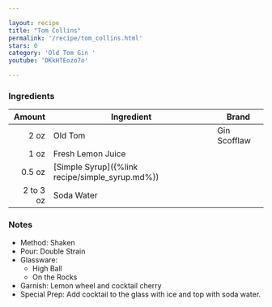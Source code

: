 ```yaml
---

layout: recipe
title: "Tom Collins"
permalink: '/recipe/tom_collins.html'
stars: 0
category: 'Old Tom Gin '
youtube: 'DKkHTEozo7o'

---
```


### Ingredients

|  Amount  | Ingredient               | Brand           |
| --------: | ----------------------------------------------- | ------------ |
|      2 oz | Old Tom                                         | Gin Scofflaw |
|      1 oz | Fresh Lemon Juice                               |
|    0.5 oz | [Simple Syrup]({%link recipe/simple_syrup.md%}) |
| 2 to 3 oz | Soda Water                                      |

### Notes

- Method: Shaken
- Pour: Double Strain
- Glassware: 
    - High Ball
    - On the Rocks
- Garnish: Lemon wheel and cocktail cherry
- Special Prep: Add cocktail to the glass with ice and top with soda water.

